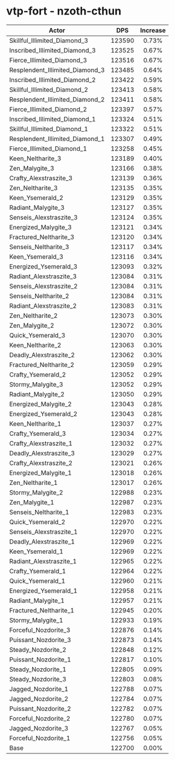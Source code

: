 # vtp-fort - nzoth-cthun
| Actor | DPS | Increase |
|---|:---:|:---:|
|Skillful_Illimited_Diamond_3|123590|0.73%|
|Inscribed_Illimited_Diamond_3|123525|0.67%|
|Fierce_Illimited_Diamond_3|123516|0.67%|
|Resplendent_Illimited_Diamond_3|123485|0.64%|
|Inscribed_Illimited_Diamond_2|123422|0.59%|
|Skillful_Illimited_Diamond_2|123413|0.58%|
|Resplendent_Illimited_Diamond_2|123411|0.58%|
|Fierce_Illimited_Diamond_2|123397|0.57%|
|Inscribed_Illimited_Diamond_1|123324|0.51%|
|Skillful_Illimited_Diamond_1|123322|0.51%|
|Resplendent_Illimited_Diamond_1|123307|0.49%|
|Fierce_Illimited_Diamond_1|123258|0.45%|
|Keen_Neltharite_3|123189|0.40%|
|Zen_Malygite_3|123166|0.38%|
|Crafty_Alexstraszite_3|123139|0.36%|
|Zen_Neltharite_3|123135|0.35%|
|Keen_Ysemerald_2|123129|0.35%|
|Radiant_Malygite_3|123127|0.35%|
|Senseis_Alexstraszite_3|123124|0.35%|
|Energized_Malygite_3|123121|0.34%|
|Fractured_Neltharite_3|123120|0.34%|
|Senseis_Neltharite_3|123117|0.34%|
|Keen_Ysemerald_3|123116|0.34%|
|Energized_Ysemerald_3|123093|0.32%|
|Radiant_Alexstraszite_3|123084|0.31%|
|Senseis_Alexstraszite_2|123084|0.31%|
|Senseis_Neltharite_2|123084|0.31%|
|Radiant_Alexstraszite_2|123083|0.31%|
|Zen_Neltharite_2|123073|0.30%|
|Zen_Malygite_2|123072|0.30%|
|Quick_Ysemerald_3|123070|0.30%|
|Keen_Neltharite_2|123063|0.30%|
|Deadly_Alexstraszite_2|123062|0.30%|
|Fractured_Neltharite_2|123059|0.29%|
|Crafty_Ysemerald_2|123052|0.29%|
|Stormy_Malygite_3|123052|0.29%|
|Radiant_Malygite_2|123050|0.29%|
|Energized_Malygite_2|123043|0.28%|
|Energized_Ysemerald_2|123043|0.28%|
|Keen_Neltharite_1|123037|0.27%|
|Crafty_Ysemerald_3|123034|0.27%|
|Crafty_Alexstraszite_1|123032|0.27%|
|Deadly_Alexstraszite_3|123029|0.27%|
|Crafty_Alexstraszite_2|123021|0.26%|
|Energized_Malygite_1|123018|0.26%|
|Zen_Neltharite_1|123017|0.26%|
|Stormy_Malygite_2|122988|0.23%|
|Zen_Malygite_1|122987|0.23%|
|Senseis_Neltharite_1|122983|0.23%|
|Quick_Ysemerald_2|122970|0.22%|
|Senseis_Alexstraszite_1|122970|0.22%|
|Deadly_Alexstraszite_1|122969|0.22%|
|Keen_Ysemerald_1|122969|0.22%|
|Radiant_Alexstraszite_1|122965|0.22%|
|Crafty_Ysemerald_1|122964|0.22%|
|Quick_Ysemerald_1|122960|0.21%|
|Energized_Ysemerald_1|122958|0.21%|
|Radiant_Malygite_1|122957|0.21%|
|Fractured_Neltharite_1|122945|0.20%|
|Stormy_Malygite_1|122933|0.19%|
|Forceful_Nozdorite_3|122876|0.14%|
|Puissant_Nozdorite_3|122873|0.14%|
|Steady_Nozdorite_2|122848|0.12%|
|Puissant_Nozdorite_1|122817|0.10%|
|Steady_Nozdorite_1|122805|0.09%|
|Steady_Nozdorite_3|122803|0.08%|
|Jagged_Nozdorite_1|122788|0.07%|
|Jagged_Nozdorite_2|122784|0.07%|
|Puissant_Nozdorite_2|122782|0.07%|
|Forceful_Nozdorite_2|122780|0.07%|
|Jagged_Nozdorite_3|122767|0.05%|
|Forceful_Nozdorite_1|122756|0.05%|
|Base|122700|0.00%|
